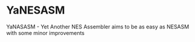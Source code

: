 # YaNESASM
YaNASASM - Yet Another NES Assembler aims to be as easy as NESASM with some minor improvements
